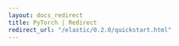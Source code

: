 ```yaml
---
layout: docs_redirect
title: PyTorch | Redirect
redirect_url: "/elastic/0.2.0/quickstart.html"
---
```

